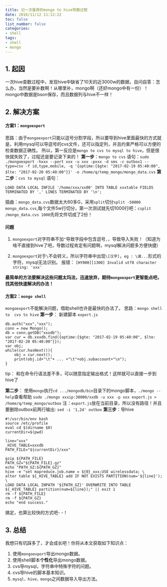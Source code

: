 ```yaml
---
title: 记一次蛋疼的mongo to hive导数过程
date: 2016/11/12 11:12:22
toc: false
list_number: false
categories:
- shell
tags:
- shell
- mongo
---
```


## 1. 起因
一次hive查数过程中，发现hive中缺省了10天的近3000w的数据，自问自答：怎么办，当然是要补数啊！从哪里补，mongo啊（还好mongo中有一份）！
mongo中数据是bson保存，而且数据列与hive不一样！

## 2. 解决方案
#### 方案1：`mongoexport`
思路：由于`mongoexport`只能以逗号分割字段，所以要导到hive里面最快的方式就是，利用mysql可以导逗号的cvs文件，还可以指定列，并且约束严格可以方便的检查数据正确性。
所以，第一反应是`mongo to cvs to mysql to hive`，但是很快就失败了，过程还是要记录下来的！
**第一步**：`mongo to cvs`
语句：`sudo ./mongoexport -hxxx --port xxx -u xxx -pxxx -d sms -c outbox1 --type=csv -f id,type,mobile, -q '{optime:{$gte: "2017-02-19 05:40:00", $lte: "2017-02-20 05:40:00"}}' -o /home/q/temp_mongo/mongo_data.cvs`
**第二步**：`cvs to mysql`
语句：
```
LOAD DATA LOCAL INFILE '/home/xxx/xx00' INTO TABLE xxxtable FIELDS TERMINATED BY ',' LINES TERMINATED BY '\n';
```
插曲：`mongo_data.cvs`数据太大60多G，采用`split`切分`split -50000 mongo_data.cvs`,每个文件5w行切分，第一次测试就先切1000行吧：`csplit /mongo_data.cvs 1000`先将文件切成了2份！

#### 问题
1. `mongoexport`对字符串不加`"`导致字段中包含逗号`,`，导致导入失败！（知道为啥不直接到hive了吧，导数过程肯定有问题啊，mysql解决问题多方便快捷）

2. `mongoexport`对于`\`不会转义，所以字符串中出现`\[汉字]`，`eg : \请...`形式的字符，mysql无法识别。
报错： `[HY000][1300] Invalid utf8 character string: 'xxx'` 

**最简单的方法要解决这些问题太玛法，迅速放弃，期待`mongoexport`更智能点吧，找其他快速解决的办法！**

#### 方案2：`mongo shell`
 `mongoexport`不能解决问题，借助shell也许是最快的办法了。
思路：`mongo shell to  cvs to hive`
**第一步**： 新建脚本 `export.js`

```
db.auth("xxx","xxx");
conn = new Mongo();
db = conn.getDB("xxxdb");
var cur = db.xxxdb.find({optime:{$gte: "2017-02-19 05:40:00", $lte: "2017-02-20 05:40:00"}});
var obj;
while(cur.hasNext()){
    obj = cur.next();
    print(obj.id+"\t"+ ... +"\t"+obj.subaccount+"\n");
}
```
tip： 和在命令行语法差不多，可以随意指定输出格式！这样就可以直接一步到hive了

**第二步**： 使用`mongo`执行`cd .../mongodb/bin`目录下的mongo脚本，`./mongo --help`查看帮助
`sudo ./mongo xxxip:30000/xxdb -u xxx -p xxx export.js > /home/q/temp_mongo/outbox`
注：`export.js`放在当前目录，所以没有路径！并且要删除outbox前两行输出: `sed -i '1,2d' outbox`
**第三步**：导hive
```
#!/usr/bin/env bash
source /etc/profile
eval cd $(dirname $0)
currentDir=$(pwd)

line="xxx"
_HIVE_TABLE=xxxdb
PATH_FILE="${currentDir}/xxx"

gzip ${PATH_FILE}
PATH_GZ="${PATH_FILE}.gz"
echo "PATH_GZ:${PATH_GZ}"
hive -e "set mapreduce.job.name = ${0}_xxx;USE wirelessdata; \
alter table ${_HIVE_TABLE} add IF NOT EXISTS PARTITION(num='${line}'); \
LOAD DATA LOCAL INPATH '${PATH_GZ}' OVERWRITE INTO TABLE ${_HIVE_TABLE} partition(num=${line});" || exit 1
rm -f ${PATH_FILE}
rm -f ${PATH_GZ}
echo "end success."
```
搞定，也算比较快的方式吧- -！
## 3. 总结
我想只有坑踩多了，才会成长吧！你将从本文获取如下知识点：
1. 使用`mongoexport`导出mongo数据。
2. 使用shell脚本**个性化**导出mongo数据。
3. cvs导mysql，字符串中特殊字符的问题。
4. cvs导hive的脚本基本知识。
5. `mysql，hive，mongo`之间数据导入导出方法。